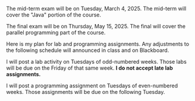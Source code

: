The mid-term exam will be on Tuesday, March 4, 2025. The mid-term will cover the "Java" portion of the course.

The final exam will be on Thursday, May 15, 2025. The final will cover the parallel programming part of the course.

  

Here is my plan for lab and programming assignments. Any adjustments to the following schedule will announced in class and on Blackboard.

I will post a lab activity on Tuesdays of odd-numbered weeks. Those labs will be due on the Friday of that same week. **I do not accept late lab assignments.** 

I will post a programming assignment on Tuesdays of even-numbered weeks. Those assignments will be due on the following Tuesday.